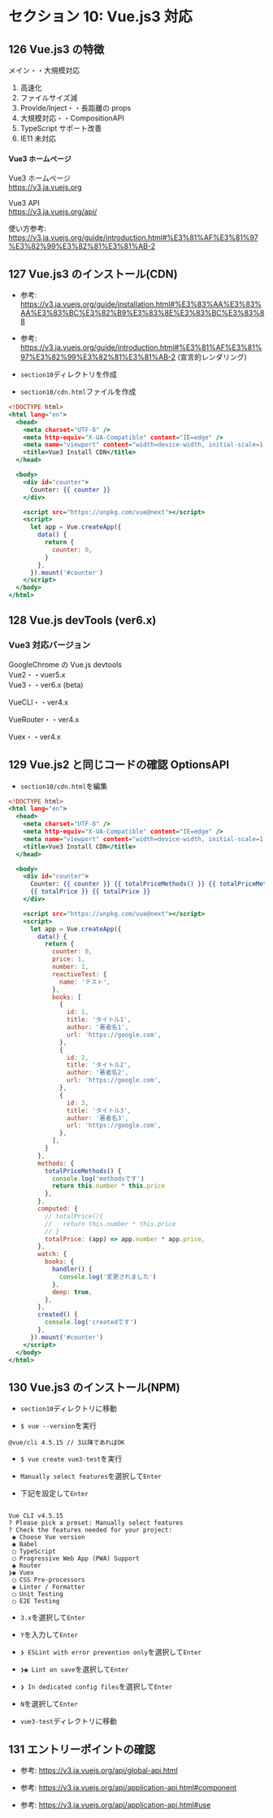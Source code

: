 # セクション 10: Vue.js3 対応

## 126 Vue.js3 の特徴

メイン・・大規模対応<br>

1. 高速化<br>
2. ファイルサイズ減<br>
3. Provide/Inject・・長距離の props<br>
4. 大規模対応・・CompositionAPI<br>
5. TypeScript サポート改善<br>
6. IE11 未対応<br>

#### Vue3 ホームページ

Vue3 ホームページ<br>
https://v3.ja.vuejs.org <br>

Vue3 API<br>
https://v3.ja.vuejs.org/api/ <br>

使い方参考: https://v3.ja.vuejs.org/guide/introduction.html#%E3%81%AF%E3%81%97%E3%82%99%E3%82%81%E3%81%AB-2 <br>

## 127 Vue.js3 のインストール(CDN)

- 参考: https://v3.ja.vuejs.org/guide/installation.html#%E3%83%AA%E3%83%AA%E3%83%BC%E3%82%B9%E3%83%8E%E3%83%BC%E3%83%88 <br>

* 参考: https://v3.ja.vuejs.org/guide/introduction.html#%E3%81%AF%E3%81%97%E3%82%99%E3%82%81%E3%81%AB-2 (宣言的レンダリング)<br>

- `section10`ディレクトリを作成<br>

* `section10/cdn.html`ファイルを作成<br>

```html:cdn.html
<!DOCTYPE html>
<html lang="en">
  <head>
    <meta charset="UTF-8" />
    <meta http-equiv="X-UA-Compatible" content="IE=edge" />
    <meta name="viewport" content="width=device-width, initial-scale=1.0" />
    <title>Vue3 Install CDN</title>
  </head>

  <body>
    <div id="counter">
      Counter: {{ counter }}
    </div>

    <script src="https://unpkg.com/vue@next"></script>
    <script>
      let app = Vue.createApp({
        data() {
          return {
            counter: 0,
          }
        },
      }).mount('#counter')
    </script>
  </body>
</html>
```

## 128 Vue.js devTools (ver6.x)

### Vue3 対応バージョン

GoogleChrome の Vue.js devtools<br>
Vue2・・vuer5.x <br>
Vue3・・ver6.x (beta)<br>

VueCLI・・ver4.x<br>

VueRouter・・ver4.x<br>

Vuex・・ver4.x<br>

## 129 Vue.js2 と同じコードの確認 OptionsAPI

- `section10/cdn.html`を編集<br>

```html:cdn.html
<!DOCTYPE html>
<html lang="en">
  <head>
    <meta charset="UTF-8" />
    <meta http-equiv="X-UA-Compatible" content="IE=edge" />
    <meta name="viewport" content="width=device-width, initial-scale=1.0" />
    <title>Vue3 Install CDN</title>
  </head>

  <body>
    <div id="counter">
      Counter: {{ counter }} {{ totalPriceMethods() }} {{ totalPriceMethods() }}
      {{ totalPrice }} {{ totalPrice }}
    </div>

    <script src="https://unpkg.com/vue@next"></script>
    <script>
      let app = Vue.createApp({
        data() {
          return {
            counter: 0,
            price: 1,
            number: 1,
            reactiveTest: {
              name: 'テスト',
            },
            books: [
              {
                id: 1,
                title: 'タイトル1',
                author: '著者名1',
                url: 'https://google.com',
              },
              {
                id: 2,
                title: 'タイトル2',
                author: '著者名2',
                url: 'https://google.com',
              },
              {
                id: 3,
                title: 'タイトル3',
                author: '著者名3',
                url: 'https://google.com',
              },
            ],
          }
        },
        methods: {
          totalPriceMethods() {
            console.log('methodsです')
            return this.number * this.price
          },
        },
        computed: {
          // totalPrice(){
          //   return this.number * this.price
          // }
          totalPrice: (app) => app.number * app.price,
        },
        watch: {
          books: {
            handler() {
              console.log('変更されました')
            },
            deep: true,
          },
        },
        created() {
          console.log('createdです')
        },
      }).mount('#counter')
    </script>
  </body>
</html>
```

## 130 Vue.js3 のインストール(NPM)

- `section10`ディレクトリに移動<br>

* `$ vue --version`を実行<br>

```
@vue/cli 4.5.15 // 3以降であればOK
```

- `$ vue create vue3-test`を実行<br>

* `Manually select features`を選択して`Enter`<br>

- 下記を設定して`Enter`<br>

```

Vue CLI v4.5.15
? Please pick a preset: Manually select features
? Check the features needed for your project:
 ◉ Choose Vue version
 ◉ Babel
 ◯ TypeScript
 ◯ Progressive Web App (PWA) Support
 ◉ Router
❯◉ Vuex
 ◯ CSS Pre-processors
 ◉ Linter / Formatter
 ◯ Unit Testing
 ◯ E2E Testing
```

- `3.x`を選択して`Enter`<br>

* `Y`を入力して`Enter`<br>

- `❯ ESLint with error prevention only`を選択して`Enter`<br>

- `❯◉ Lint on save`を選択して`Enter`<br>

* `❯ In dedicated config files`を選択して`Enter`<br>

- `N`を選択して`Enter`<br>

* `vue3-test`ディレクトリに移動<br>

## 131 エントリーポイントの確認

- 参考: https://v3.ja.vuejs.org/api/global-api.html <br>

* 参考: https://v3.ja.vuejs.org/api/application-api.html#component <br>

- 参考: https://v3.ja.vuejs.org/api/application-api.html#use <br>
